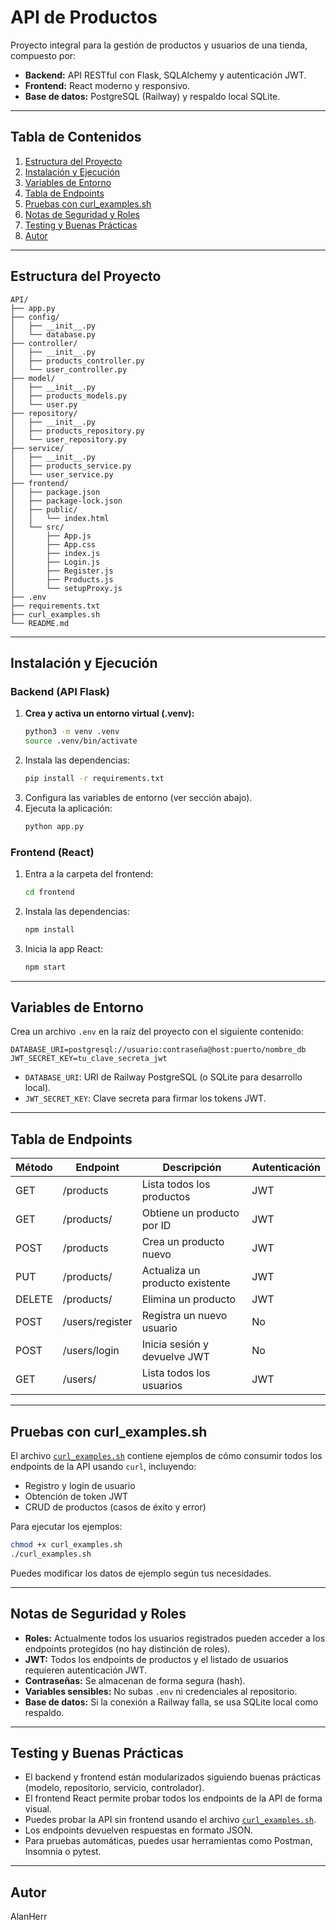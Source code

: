 
# API de Productos

Proyecto integral para la gestión de productos y usuarios de una tienda, compuesto por:
- **Backend:** API RESTful con Flask, SQLAlchemy y autenticación JWT.
- **Frontend:** React moderno y responsivo.
- **Base de datos:** PostgreSQL (Railway) y respaldo local SQLite.

---

## Tabla de Contenidos
1. [Estructura del Proyecto](#estructura-del-proyecto)
2. [Instalación y Ejecución](#instalación-y-ejecución)
3. [Variables de Entorno](#variables-de-entorno)
4. [Tabla de Endpoints](#tabla-de-endpoints)
5. [Pruebas con curl_examples.sh](#pruebas-con-curlexamplessh)
6. [Notas de Seguridad y Roles](#notas-de-seguridad-y-roles)
7. [Testing y Buenas Prácticas](#testing-y-buenas-prácticas)
8. [Autor](#autor)

---

## Estructura del Proyecto

```
API/
├── app.py
├── config/
│   ├── __init__.py
│   └── database.py
├── controller/
│   ├── __init__.py
│   ├── products_controller.py
│   └── user_controller.py
├── model/
│   ├── __init__.py
│   ├── products_models.py
│   └── user.py
├── repository/
│   ├── __init__.py
│   ├── products_repository.py
│   └── user_repository.py
├── service/
│   ├── __init__.py
│   ├── products_service.py
│   └── user_service.py
├── frontend/
│   ├── package.json
│   ├── package-lock.json
│   ├── public/
│   │   └── index.html
│   └── src/
│       ├── App.js
│       ├── App.css
│       ├── index.js
│       ├── Login.js
│       ├── Register.js
│       ├── Products.js
│       └── setupProxy.js
├── .env
├── requirements.txt
├── curl_examples.sh
└── README.md
```

---

## Instalación y Ejecución


### Backend (API Flask)
1. **Crea y activa un entorno virtual (.venv):**
   ```bash
   python3 -m venv .venv
   source .venv/bin/activate
   ```
2. Instala las dependencias:
   ```bash
   pip install -r requirements.txt
   ```
3. Configura las variables de entorno (ver sección abajo).
4. Ejecuta la aplicación:
   ```bash
   python app.py
   ```

### Frontend (React)
1. Entra a la carpeta del frontend:
   ```bash
   cd frontend
   ```
2. Instala las dependencias:
   ```bash
   npm install
   ```
3. Inicia la app React:
   ```bash
   npm start
   ```

---

## Variables de Entorno

Crea un archivo `.env` en la raíz del proyecto con el siguiente contenido:

```
DATABASE_URI=postgresql://usuario:contraseña@host:puerto/nombre_db
JWT_SECRET_KEY=tu_clave_secreta_jwt
```

- `DATABASE_URI`: URI de Railway PostgreSQL (o SQLite para desarrollo local).
- `JWT_SECRET_KEY`: Clave secreta para firmar los tokens JWT.

---

## Tabla de Endpoints

| Método | Endpoint              | Descripción                        | Autenticación |
|--------|-----------------------|------------------------------------|---------------|
| GET    | /products             | Lista todos los productos          | JWT           |
| GET    | /products/<id>        | Obtiene un producto por ID         | JWT           |
| POST   | /products             | Crea un producto nuevo             | JWT           |
| PUT    | /products/<id>        | Actualiza un producto existente    | JWT           |
| DELETE | /products/<id>        | Elimina un producto                | JWT           |
| POST   | /users/register       | Registra un nuevo usuario          | No            |
| POST   | /users/login          | Inicia sesión y devuelve JWT       | No            |
| GET    | /users/               | Lista todos los usuarios           | JWT           |

---

## Pruebas con curl_examples.sh

El archivo [`curl_examples.sh`](./curl_examples.sh) contiene ejemplos de cómo consumir todos los endpoints de la API usando `curl`, incluyendo:
- Registro y login de usuario
- Obtención de token JWT
- CRUD de productos (casos de éxito y error)

Para ejecutar los ejemplos:
```bash
chmod +x curl_examples.sh
./curl_examples.sh
```

Puedes modificar los datos de ejemplo según tus necesidades.

---

## Notas de Seguridad y Roles

- **Roles:** Actualmente todos los usuarios registrados pueden acceder a los endpoints protegidos (no hay distinción de roles).
- **JWT:** Todos los endpoints de productos y el listado de usuarios requieren autenticación JWT.
- **Contraseñas:** Se almacenan de forma segura (hash).
- **Variables sensibles:** No subas `.env` ni credenciales al repositorio.
- **Base de datos:** Si la conexión a Railway falla, se usa SQLite local como respaldo.

---

## Testing y Buenas Prácticas

- El backend y frontend están modularizados siguiendo buenas prácticas (modelo, repositorio, servicio, controlador).
- El frontend React permite probar todos los endpoints de la API de forma visual.
- Puedes probar la API sin frontend usando el archivo [`curl_examples.sh`](./curl_examples.sh).
- Los endpoints devuelven respuestas en formato JSON.
- Para pruebas automáticas, puedes usar herramientas como Postman, Insomnia o pytest.

---

## Autor

AlanHerr
